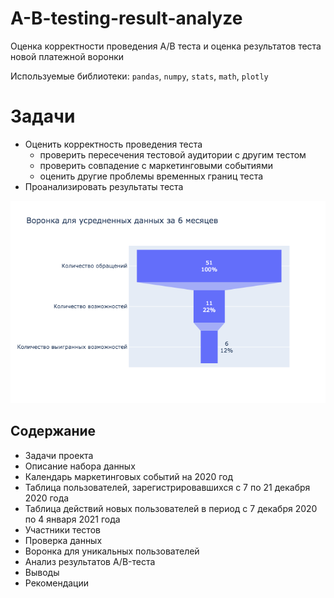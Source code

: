 # A-B-testing-result-analyze
Оценка корректности проведения A/B теста и оценка результатов теста новой платежной воронки

Используемые библиотеки: `pandas`, `numpy`, `stats`, `math`, `plotly`

# Задачи
- Оценить корректность проведения теста
  - проверить пересечения тестовой аудитории с другим тестом
  - проверить совпадение с маркетинговыми событиями
  - оценить другие проблемы временных границ теста 
- Проанализировать результаты теста

![Количество уникальных пользователей по группам по типу событий](<https://raw.githubusercontent.com/paraseusse/Analysis-of-conversions-from-RFP-via-site-to-won-opportunities/main/%D0%92%D0%B8%D0%B7%D1%83%D0%B0%D0%BB%D0%B8%D0%B7%D0%B0%D1%86%D0%B8%D0%B8/%D0%92%D0%BE%D1%80%D0%BE%D0%BD%D0%BA%D0%B0%20%D0%B4%D0%BB%D1%8F%20%D1%83%D1%81%D1%80%D0%B5%D0%BD%D0%B5%D0%BD%D0%BD%D1%8B%D1%85%20%D0%B4%D0%B0%D0%BD%D0%BD%D1%8B%D1%85%20%D0%B7%D0%B0%206%20%D0%BC%D0%B5%D1%81%D1%8F%D1%86%D0%B5%D0%B2.png?token=AMTEIGARISIQNHLOXYCUW3K7XZQN6>)

## Содержание
- Задачи проекта
- Описание набора данных
- Календарь маркетинговых событий на 2020 год
- Таблица пользователей, зарегистрировавшихся с 7 по 21 декабря 2020 года
- Таблица действий новых пользователей в период с 7 декабря 2020 по 4 января 2021 года
- Участники тестов
- Проверка данных
- Воронка для уникальных пользователей
- Анализ результатов A/B-теста
- Выводы
- Рекомендации
